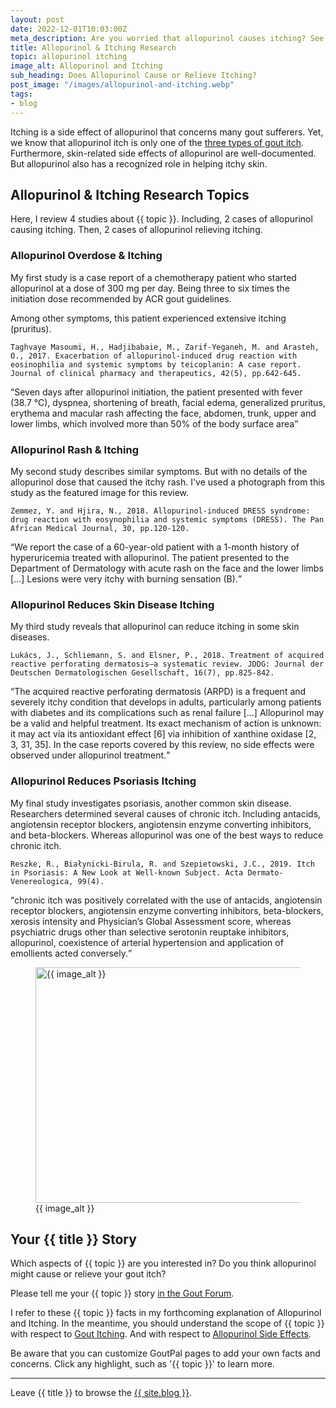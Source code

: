 ```yaml
---
layout: post
date: 2022-12-01T10:03:00Z
meta_description: Are you worried that allopurinol causes itching? See how this gout treatment can cause or relieve itching.
title: Allopurinol & Itching Research
topic: allopurinol itching
image_alt: Allopurinol and Itching
sub_heading: Does Allopurinol Cause or Relieve Itching?
post_image: "/images/allopurinol-and-itching.webp"
tags:
- blog
---
```

<p>Itching is a side effect of allopurinol that concerns many gout sufferers. Yet, we know that allopurinol itch is only one of the <a href="https://goutpal.com/blog/is-gout-itchy/">three types of gout itch</a>. Furthermore, skin-related side effects of allopurinol are well-documented. But allopurinol also has a recognized role in helping itchy skin.</p>
<h2 id="topics">Allopurinol &amp; Itching Research Topics</h2>
<p>Here, I review 4 studies about {{ topic }}. Including, 2 cases of allopurinol causing itching. Then, 2 cases of allopurinol relieving itching.</p>
<h3 id="overdose">Allopurinol Overdose &amp; Itching</h3>
<p>My first study is a case report of a chemotherapy patient who started allopurinol at a dose of 300 mg per day. Being three to six times the initiation dose recommended by ACR gout guidelines.</p>
<p>Among other symptoms, this patient experienced extensive itching (pruritus).</p>
<p><code>Taghvaye Masoumi, H., Hadjibabaie, M., Zarif‐Yeganeh, M. and Arasteh, O., 2017. Exacerbation of allopurinol‐induced drug reaction with eosinophilia and systemic symptoms by teicoplanin: A case report. Journal of clinical pharmacy and therapeutics, 42(5), pp.642-645.</code></p>
<p><q cite="https://doi.org/10.1111/jcpt.12556">Seven days after allopurinol initiation, the patient presented with fever (38.7&nbsp;°C), dyspnea, shortening of breath, facial edema, generalized pruritus, erythema and macular rash affecting the face, abdomen, trunk, upper and lower limbs, which involved more than 50% of the body surface area</q></p>
<h3 id="rash">Allopurinol Rash &amp; Itching</h3>
<p>My second study describes similar symptoms. But with no details of the allopurinol dose that caused the itchy rash. I've used a photograph from this study as the featured image for this review.</p>
<p><code>Zemmez, Y. and Hjira, N., 2018. Allopurinol-induced DRESS syndrome: drug reaction with eosynophilia and systemic symptoms (DRESS). The Pan African Medical Journal, 30, pp.120-120.</code></p>
<p><q cite="https://doi.org/10.11604/pamj.2018.30.120.15854">We report the case of a 60-year-old patient with a 1-month history of hyperuricemia treated with allopurinol. The patient presented to the Department of Dermatology with acute rash on the face and the lower limbs […] Lesions were very itchy with burning sensation (B).</q></p>
<h3 id="skin">Allopurinol Reduces Skin Disease Itching</h3>
<p>My third study reveals that allopurinol can reduce itching in some skin diseases.</p>
<p><code>Lukács, J., Schliemann, S. and Elsner, P., 2018. Treatment of acquired reactive perforating dermatosis–a systematic review. JDDG: Journal der Deutschen Dermatologischen Gesellschaft, 16(7), pp.825-842.</code></p>
<p><q cite="https://doi.org/10.1111/ddg.13561">The acquired reactive perforating dermatosis (ARPD) is a frequent and severely itchy condition that develops in adults, particularly among patients with diabetes and its complications such as renal failure […] Allopurinol may be a valid and helpful treatment. Its exact mechanism of action is unknown: it may act via its antioxidant effect [6] via inhibition of xanthine oxidase [2, 3, 31, 35]. In the case reports covered by this review, no side effects were observed under allopurinol treatment.</q></p>
<h3 id="psoriasis">Allopurinol Reduces Psoriasis Itching</h3>
<p>My final study investigates psoriasis, another common skin disease. Researchers determined several causes of chronic itch. Including antacids, angiotensin receptor blockers, angiotensin enzyme converting inhibitors, and beta-blockers. Whereas allopurinol was one of the best ways to reduce chronic itch.</p>
<p><code>Reszke, R., Białynicki-Birula, R. and Szepietowski, J.C., 2019. Itch in Psoriasis: A New Look at Well-known Subject. Acta Dermato-Venereologica, 99(4).</code></p>
<p><q cite="https://doi.org/10.2340/00015555-3147">chronic itch was positively correlated with the use of antacids, angiotensin receptor blockers, angiotensin enzyme converting inhibitors, beta-blockers, xerosis intensity and Physician’s Global Assessment score, whereas psychiatric drugs other than selective serotonin reuptake inhibitors, allopurinol, coexistence of arterial hypertension and application of emollients acted conversely.</q></p>
<figure id="image" class="inner">
<img src="{{ post_image }}" alt="{{ image_alt }}"  width="610" height="377">
  <figcaption>{{ image_alt }}</figcaption>
</figure>
<h2 id="next">Your {{ title }} Story</h2>

Which aspects of {{ topic }} are you interested in? Do you think allopurinol might cause or relieve your gout itch?

Please tell me your {{ topic }} story <a href="https://links.goutpal.com/p/goutpal-links-gout-discussions?a=888958067">in the Gout Forum</a>.

I refer to these {{ topic }} facts in my forthcoming explanation of Allopurinol and Itching. In the meantime, you should understand the scope of {{ topic }} with respect to <a href="https://goutpal.com/blog/is-gout-itchy/">Gout Itching</a>. And with respect to <a href="https://goutpal.com/allopurinol/allopurinol-side-effects/">Allopurinol Side Effects</a>.

Be aware that you can customize GoutPal pages to add your own facts and concerns. Click any highlight, such as '{{ topic }}' to learn more.

<hr>
Leave {{ title }} to browse the <a href="/blog">{{ site.blog }}</a>.
